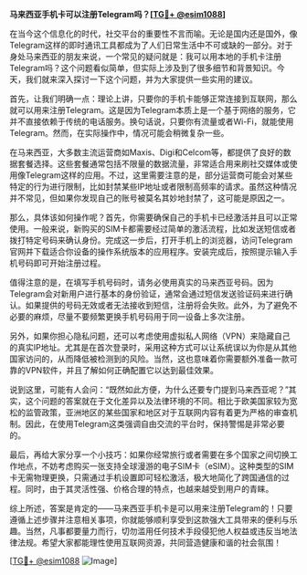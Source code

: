 **马来西亚手机卡可以注册Telegram吗？[[TG💪+ @esim1088](https://t.me/s/esim1088)]**

在当今这个信息化的时代，社交平台的重要性不言而喻。无论是国内还是国外，像Telegram这样的即时通讯工具都成为了人们日常生活中不可或缺的一部分。对于身处马来西亚的朋友来说，一个常见的疑问就是：我可以用本地的手机卡注册Telegram吗？这个问题看似简单，但实际上涉及到了很多细节和背景知识。今天，我们就来深入探讨一下这个问题，并为大家提供一些实用的建议。

首先，让我们明确一点：理论上讲，只要你的手机卡能够正常连接到互联网，那么就可以用来注册Telegram。这是因为Telegram本质上是一个基于网络的服务，它并不直接依赖于传统的电话服务。换句话说，只要你有流量或者Wi-Fi，就能使用Telegram。然而，在实际操作中，情况可能会稍微复杂一些。

在马来西亚，大多数主流运营商如Maxis、Digi和Celcom等，都提供了良好的数据套餐选择。这些套餐通常包括不限量的数据流量，非常适合用来刷社交媒体或使用像Telegram这样的应用。不过，这里需要注意的是，部分运营商可能会对某些特定的行为进行限制，比如封禁某些IP地址或者限制高频率的请求。虽然这种情况并不常见，但如果你发现自己的账号被莫名其妙地封禁了，这可能是原因之一。

那么，具体该如何操作呢？首先，你需要确保自己的手机卡已经激活并且可以正常使用。一般来说，新购买的SIM卡都需要经过简单的激活流程，比如发送短信或者拨打特定号码来确认身份。完成这一步后，打开手机上的浏览器，访问Telegram官网并下载适合你设备的操作系统版本的应用程序。安装完成后，按照提示输入手机号码即可开始注册过程。

值得注意的是，在填写手机号码时，请务必使用真实的马来西亚号码。因为Telegram会对新用户进行基本的身份验证，通常会通过短信发送验证码来进行确认。如果提供的号码无效或者无法接收到短信，注册将会失败。此外，为了避免不必要的麻烦，尽量不要频繁更换手机号码用于同一设备上多次注册。

另外，如果你担心隐私问题，还可以考虑使用虚拟私人网络（VPN）来隐藏自己的真实IP地址。尤其是在首次登录时，采用这种方式可以让系统误以为你是从其他国家访问的，从而降低被检测到的风险。当然，这也意味着你需要额外准备一款可靠的VPN软件，并且了解如何正确配置它以达到最佳效果。

说到这里，可能有人会问：“既然如此方便，为什么还要专门提到马来西亚呢？”其实，这个问题的答案就在于文化差异以及法律环境的不同。相比于欧美国家较为宽松的监管政策，亚洲地区的某些国家和地区对于互联网内容有着更为严格的审查机制。因此，在使用Telegram这类强调自由交流的平台时，保持警惕是非常必要的。

最后，再给大家分享一个小技巧：如果你经常旅行或者需要在多个国家之间切换工作地点，不妨考虑购买一张支持全球漫游的电子SIM卡（eSIM）。这种类型的SIM卡无需物理更换，只需通过手机设置即可轻松激活，极大地简化了跨国通信的过程。同时，由于其灵活性强、价格合理的特点，也越来越受到用户的青睐。

综上所述，答案是肯定的——马来西亚手机卡是可以用来注册Telegram的！只要遵循上述步骤并注意相关事项，你就能够顺利享受到这款强大工具带来的便利与乐趣。当然，凡事都要量力而行，切勿滥用任何技术手段侵犯他人权益或违反当地法律法规。希望大家都能理性使用互联网资源，共同营造健康和谐的社会氛围！

[[TG💪+ @esim1088](https://t.me/s/esim1088) ![Image](https://i.postimg.cc/4NQfJmqS/Snipaste-2025-05-13-00-14-12.png)]